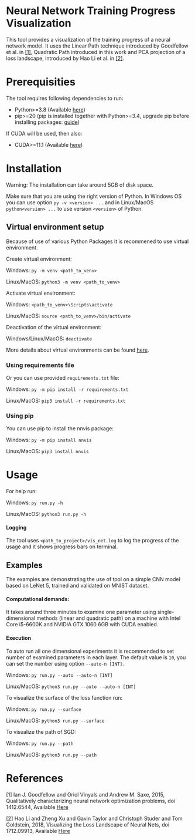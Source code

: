 # Neural Network Training Progress Visualization
This tool provides a visualization of the training progress of a neural network model. It uses the Linear Path 
technique introduced by Goodfellow et al. in  [[1]](#1), Quadratic Path introduced in this work and PCA projection 
of a loss landscape, introduced by Hao Li et al. in [[2]](#2).

# Prerequisities
The tool requires following dependencies to run:
- Python>=3.8 (Available [here](https://www.python.org/downloads/))
- pip>=20 (pip is installed together with Python>=3.4, upgrade pip before installing packages: [guide](https://pip.pypa.io/en/stable/installing/))

If CUDA will be used, then also:
- CUDA>=11.1 (Available [here](https://developer.nvidia.com/cuda-downloads))

# Installation
Warning: The installation can take around 5GB of disk space.

Make sure that you are using the right version of Python. In Windows OS you can use option 
```py -v <version> ...``` and in Linux/MacOS ```python<version> ...``` to use version 
```<version>``` of Python.

## Virtual environment setup
Because of use of various Python Packages it is recommened to use virtual environment. 

Create virtual environment:

Windows: ```py -m venv <path_to_venv>```

Linux/MacOS: ```python3 -m venv <path_to_venv>```

Activate virtual environment:

Windows: ```<path_to_venv>\Scripts\activate```

Linux/MacOS: ```source <path_to_venv>/bin/activate```

Deactivation of the virtual environment:

Windows/Linux/MacOS: ```deactivate```

More details about virtual environments can be found [here](https://docs.python.org/3/library/venv.html).

### Using requirements file
Or you can use provided ```requirements.txt``` file: 

Windows:
```py -m pip install -r requirements.txt```

Linux/MacOS: ```pip3 install -r requirements.txt```

### Using pip
You can use pip to install the nnvis package:

Windows: ```py -m pip install nnvis```

Linux/MacOS: ```pip3 install nnvis```

# Usage
For help run:

Windows: ```py run.py -h```

Linux/MacOS: ```python3 run.py -h```

#### Logging
The tool uses ```<path_to_project>/vis_net.log``` to log the progress of the usage and it 
shows progress bars on terminal.

## Examples
The examples are demonstrating the use of tool on a simple CNN model based on LeNet 5, trained and validated on MNIST 
dataset.

#### Computational demands:
It takes around three minutes to examine one parameter using single-dimensional methods (linear and quadratic path) on 
a machine with Intel Core i5-6600K and NVIDIA GTX 1060 6GB with CUDA enabled.

#### Execution
To auto run all one dimensional experiments it is recommended to set number of examined parameters in each layer. The 
default value is ```10```, you can set the number using option ```--auto-n [INT]```.

Windows: ```py run.py --auto --auto-n [INT]```

Linux/MacOS: ```python3 run.py --auto --auto-n [INT]```


To visualize the surface of the loss function run:

Windows: ```py run.py --surface```

Linux/MacOS: ```python3 run.py --surface```

To visualize the path of SGD:

Windows: ```py run.py --path```

Linux/MacOS: ```python3 run.py --path```

# References
<a id="1">[1]</a>
Ian J. Goodfellow and Oriol Vinyals and Andrew M. Saxe, 2015,
Qualitatively characterizing neural network optimization problems,
doi 1412.6544,
Available [Here](https://arxiv.org/abs/1412.6544)

<a id="2">[2]</a>
Hao Li and Zheng Xu and Gavin Taylor and Christoph Studer and Tom Goldstein, 2018,
Visualizing the Loss Landscape of Neural Nets,
doi 1712.09913,
Available [Here](https://arxiv.org/abs/1712.09913)
